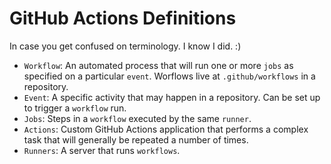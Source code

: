 # GitHub Actions Definitions
In case you get confused on terminology. I know I did. :)
- `Workflow`: An automated process that will run one or more `jobs` as specified on a particular `event`. Worflows live at `.github/workflows` in a repository. 
- `Event`: A specific activity that may happen in a repository. Can be set up to trigger a `workflow` run.
- `Jobs`: Steps in a `workflow` executed by the same `runner`.
- `Actions`: Custom GitHub Actions application that performs a complex task that will generally be repeated a number of times.
- `Runners`: A server that runs `workflows`.